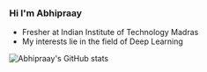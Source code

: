 ### Hi I'm Abhipraay

- Fresher at Indian Institute of Technology Madras
- My interests lie in the field of Deep Learning 

![Abhipraay's GitHub stats](https://github-readme-stats.vercel.app/api?username=abhipraay&show_icons=true&theme=dark)



